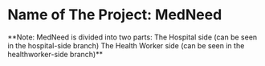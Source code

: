 <h1>Name of The Project: MedNeed</h1>
<p>**Note: MedNeed is divided into two parts:
The Hospital side (can be seen in the hospital-side branch)
The Health Worker side (can be seen in the healthworker-side branch)**</p>
<p>   </p>
